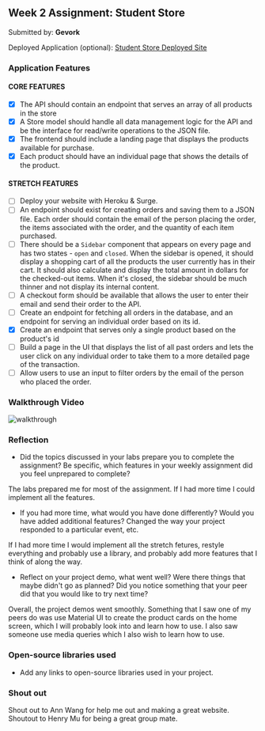 ## Week 2 Assignment: Student Store

Submitted by: **Gevork**

Deployed Application (optional): [Student Store Deployed Site](ADD_LINK_HERE)

### Application Features

#### CORE FEATURES

- [x] The API should contain an endpoint that serves an array of all products in the store
- [x] A Store model should handle all data management logic for the API and be the interface for read/write operations to the JSON file.
- [x] The frontend should include a landing page that displays the products available for purchase.
- [x] Each product should have an individual page that shows the details of the product.

#### STRETCH FEATURES

- [ ] Deploy your website with Heroku & Surge. 
- [ ] An endpoint should exist for creating orders and saving them to a JSON file. Each order should contain the email of the person placing the order, the items associated with the order, and the quantity of each item purchased.
- [ ] There should be a `Sidebar` component that appears on every page and has two states - `open` and `closed`. When the sidebar is opened, it should display a shopping cart of all the products the user currently has in their cart. It should also calculate and display the total amount in dollars for the checked-out items. When it's closed, the sidebar should be much thinner and not display its internal content.
- [ ] A checkout form should be available that allows the user to enter their email and send their order to the API.
- [ ] Create an endpoint for fetching all orders in the database, and an endpoint for serving an individual order based on its id.
- [x] Create an endpoint that serves only a single product based on the product's id
- [ ] Build a page in the UI that displays the list of all past orders and lets the user click on any individual order to take them to a more detailed page of the transaction.
- [ ] Allow users to use an input to filter orders by the email of the person who placed the order.

### Walkthrough Video

![walkthrough](https://www.loom.com/share/750bad42377440c593b4c10885b0bc81)

### Reflection

* Did the topics discussed in your labs prepare you to complete the assignment? Be specific, which features in your weekly assignment did you feel unprepared to complete?

The labs prepared me for most of the assignment. If I had more time I could implement all the features.  

* If you had more time, what would you have done differently? Would you have added additional features? Changed the way your project responded to a particular event, etc.
  
If I had more time I would implement all the stretch fetures, restyle everything and probably use a library, and probably add more features that I think of along the way.

* Reflect on your project demo, what went well? Were there things that maybe didn't go as planned? Did you notice something that your peer did that you would like to try next time?

Overall, the project demos went smoothly. Something that I saw one of my peers do was use Material UI to create the product cards on the home screen, which I will probably look into and learn how to use. I also saw someone use media queries which I also wish to learn how to use. 

### Open-source libraries used 

- Add any links to open-source libraries used in your project.

### Shout out

Shout out to Ann Wang for help me out and making a great website. Shoutout to Henry Mu for being a great group mate.
